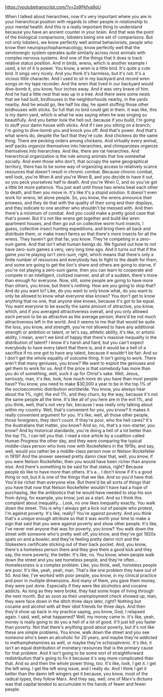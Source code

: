 https://youtubetranscript.com/?v=2s9Pkfva9oU

 When I talked about hierarchies, now it's very important where you are in your hierarchical position with regards to other people in relationship to your mental health. And this is a really important thing to understand because you have an ancient counter in your brain. And that was the point of the biological comparisons, lobsters being one set of comparisons. But not only lobsters, we know perfectly well animal behaviorists, people who know their neuropsychopharmacology, know perfectly well that the serotonergic system operates quite similarly across most animals with complex nervous systems. And one of the things that it does is track relative status position. And in birds, wrens, which is another example I used, a lot of it is power. You know, a wren is a little bird. It's quite a cute bird. It sings very nicely. And you think it's harmless, but it's not. It's a vicious little character. And I used to sit in my backyard and record wren songs on my tape recorder. And the wren that lived in our backyard would dive-bomb it, you know, four inches away. And it was very brave of him. And he had a little nest that was up in a tree. And there were some nests that we had built, birdhouses in the neighborhoods nearby, in the yards nearby. And he would go, like half his day, he spent stuffing those other birdhouses with sticks. So full that no bird could get in them. It was like, this is my damn yard, which is what he was saying when he was singing so beautifully. And you better look the hell out, because if you build, I'm going to stuff your damn house with sticks. And if I see you sitting on a branch, I'm going to dive-bomb you and knock you off. And that's power. And that's what wrens do, despite the fact that they're cute. And chickens do the same thing. There are pecking orders among chickens. And virtually every animal, wolf packs organize themselves into hierarchies, and chimpanzees organize themselves into hierarchies. And like, there are rat hierarchies. And hierarchical organization is the rule among animals that live somewhat socially. And even those who don't, that occupy the same geographical territory, there has to be some way of organizing access to relatively scarce resources that doesn't result in chronic combat. Because chronic combat, well look, you're Wren A and you're Wren B, and you decide to have it out, so you peck yourselves half to death. And you're Wren C, and so you've got a little bit more patience. You just wait until those two wrens beat each other to death, and then you move in. It's like it's a stupid solution. It doesn't even work for wrens, let alone people. So, you know, the wrens announce their prowess, and they do that with the quality of their song and their displays, and they indicate to one another who shouldn't be messed with. And then there's a minimum of combat. And you could make a pretty good case that that's power. But it's not like wrens get together and build like wren apartment houses, and then go out on collective worm hunt insects, I guess, collective insect hunting expeditions, and bring them all back and distribute them, or make insect farms so that there's more insects for all the wrens. They haven't got that far, you know. They're competing in a zero-sum game. And that isn't what human beings do. We figured out how to not have zero-sum games a very, very long time ago. And it turns out that if the game you're playing isn't zero-sum, right, which means that there's only a finite number of resources and everybody has to fight to the death for them, and some are going to get the lion's share and others are going to starve, if you're not playing a zero-sum game, then you can learn to cooperate and compete in an intelligent, civilized manner, and all of a sudden, there's more than enough for everyone. Now, still, some people are going to have more than others, you know, but there's nothing. How are you going to stop that? And do you want to? Like, do you want to only know what, do you want to only be allowed to know what everyone else knows? You don't get to know anything that no one, that anyone else knows, because it's got to be equal. You want everyone to be exactly the same amount of attractive, you know, which, and if you averaged attractiveness overall, and you only allowed each person to be as attractive as the average person, there'd be not much attractiveness left in the world. And it seems to me that that would be quite the loss, you know, and strength, you're not allowed to have any additional strength or ambition or talent, or let's say, athletic ability, it's like, or artistic ability, I mean, aren't we kind of happy that there's massive inequality in the distribution of talent? I know it's harsh and hard, but you can't expect everybody to have every talent that there is, and it would be a hell of a sacrifice if no one got to have any talent, because it wouldn't be fair. And so I don't get the whole equality of outcome thing. It isn't going to work. There aren't that many geniuses, you know? We want to exploit the geniuses and get them to work for us. And if the price is that somebody has more than you do of something, well, suck it up for Christ's sake. Well, Jesus, seriously, man, it's like, look, how much more do you have than most people have? You know, you need to make $30,000 a year to be in the top 1% of the socioeconomic distribution worldwide. You know, you always hear about the 1%, right, the evil 1%, and they churn, by the way, because it's not the same people all the time. It's like all of you here are in the evil 1%, and you think, well, that's not very fair, because I was really only talking about within my country. Well, that's convenient for you, you know? It makes it really convenient argument for you. It's like, well, all those other people, those foreigners, they don't count. If they're poor, who the hell cares? It's the Australians that matter, you know? And so, no, that's a non-starter, you know? And by historical standards, you're doing a hell of a lot better than the top 1%, I can tell you that. I read a nice article by a coalition called Human Progress the other day, and they were comparing the typical middle-class person who lives now with Rockefellers in the 1919s, and say, well, would you rather be a middle-class person now or Nelson Rockefeller in 1919? And the answer seemed pretty damn clear that, well, you know, if you were Nelson Rockefeller, then you would have been richer than anyone else. And there's something to be said for that status, right? Because people do like to have more than others. It's a... I don't know if it's a good thing or not, but it is one of the things that we like. And so you'd have that. You'd be richer than everyone else. But there'd be all sorts of things that you have that now that Nelson Rockefeller wouldn't have had a hope of purchasing, like the antibiotics that he would have needed to stop his son from dying, for example, you know, just as a start. And so I think this complaint about inequality... Look, no one likes inequality exactly. You walk down the street. This is why I always get a kick out of people who protest, I'm against poverty. It's like, really? You're against poverty. And you think that's a unique enough attribute so that it was worth your time to make a sign that said that you were against poverty and show other people. It's like, I've never met anyone that was for poverty, you know? You walk down the street with someone who's pretty well off, you know, and they've got 1920s spats on and a bowler, and they're feeling pretty damn rich and the Stokesters certificate sticking out of their back pocket. And, you know, there's a homeless person there and they give them a good kick and they say, the more poverty, the better. It's like, no. You know, when people walk down the street and you see homeless people, and they're often... Homelessness is a complex problem. Like, you think, well, homeless people are poor. It's like, yeah, yeah, man. That's like one problem they have out of 50. And like, I've worked with poor people, you know, in my clinical practice and poor in multiple dimensions. And many of them, you gave them money, they were just done. Especially if they were like alcoholics and cocaine addicts. As long as they were broke, they had some hope of living through the next month. But as soon as their unemployment check showed up, man, they were face down in the ditch three days later, right? Nothing but cocaine and alcohol with all their idiot friends for three days. And then they'd show up back in my practice saying, you know, God, I relapsed again. I said, well, what happened? Well, my money came in. It's like, yeah, money is really going to do you a hell of a lot of good. It'll just kill you faster than poverty. Not that there's anything good about poverty, but it's not like these are simple problems. You know, walk down the street and you see someone who's been an alcoholic for 20 years, and maybe they're addicted to methamphetamines as well, or maybe they're schizophrenic. It's like, it isn't an equal distribution of monetary resources that is the primary cause for that problem. And it isn't going to be some sort of straightforward redistribution that's going to fix it because it's way more complicated than that. And so and then the whole power thing, too. It's like, look, I get it. I get the left wing. I get the left wing issue, and I really do. And I think I get it better than the damn left wingers get it because, you know, most of the radical types, they follow Marx. And they say, well, one of Marx's dictums was that capital tended to accumulate in the hands of fewer and fewer people.